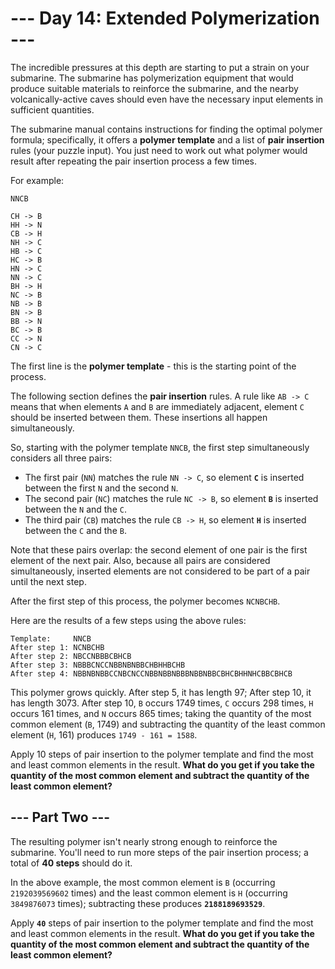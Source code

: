 # --- Day 14: Extended Polymerization ---

The incredible pressures at this depth are starting to put
a strain on your submarine. The submarine has polymerization
equipment that would produce suitable materials to reinforce
the submarine, and the nearby volcanically-active caves
should even have the necessary input elements in sufficient quantities.

The submarine manual contains instructions for finding the optimal
polymer formula; specifically, it offers a **polymer template** and a
list of **pair insertion** rules (your puzzle input). You just need to
work out what polymer would result after repeating the pair insertion process a few times.

For example:

```
NNCB

CH -> B
HH -> N
CB -> H
NH -> C
HB -> C
HC -> B
HN -> C
NN -> C
BH -> H
NC -> B
NB -> B
BN -> B
BB -> N
BC -> B
CC -> N
CN -> C
```

The first line is the **polymer template** - this is the starting point of the process.

The following section defines the **pair insertion** rules.
A rule like `AB -> C` means that when elements `A` and `B` are immediately adjacent,
element `C` should be inserted between them. These insertions all happen simultaneously.

So, starting with the polymer template `NNCB`, the first step
simultaneously considers all three pairs:

- The first pair (`NN`) matches the rule `NN -> C`, so element **`C`** is inserted between the first `N` and the second `N`.
- The second pair (`NC`) matches the rule `NC -> B`, so element **`B`** is inserted between the `N` and the `C`.
- The third pair (`CB`) matches the rule `CB -> H`, so element **`H`** is inserted between the `C` and the `B`.

Note that these pairs overlap: the second element of one pair is the
first element of the next pair. Also, because all pairs are considered
simultaneously, inserted elements are not considered to be part of a pair until the next step.

After the first step of this process, the polymer becomes `NCNBCHB`.

Here are the results of a few steps using the above rules:

```
Template:     NNCB
After step 1: NCNBCHB
After step 2: NBCCNBBBCBHCB
After step 3: NBBBCNCCNBBNBNBBCHBHHBCHB
After step 4: NBBNBNBBCCNBCNCCNBBNBBNBBBNBBNBBCBHCBHHNHCBBCBHCB
```

This polymer grows quickly. After step 5, it has length 97; After step 10,
it has length 3073. After step 10, `B` occurs 1749 times, `C` occurs 298 times,
`H` occurs 161 times, and `N` occurs 865 times; taking the quantity of the most
common element (`B`, 1749) and subtracting the quantity of the least common element
(`H`, 161) produces `1749 - 161 = 1588`.

Apply 10 steps of pair insertion to the polymer template and find the most and
least common elements in the result. **What do you get if you take the quantity
of the most common element and subtract the quantity of the least common element?**

## --- Part Two ---

The resulting polymer isn't nearly strong enough to reinforce the submarine.
You'll need to run more steps of the pair insertion process; a total of **40 steps** should do it.

In the above example, the most common element is `B` (occurring `2192039569602` times)
and the least common element is `H` (occurring `3849876073` times); subtracting
these produces **`2188189693529`**.

Apply **`40`** steps of pair insertion to the polymer template and find the most and
least common elements in the result. **What do you get if you take the quantity
of the most common element and subtract the quantity of the least common element?**
